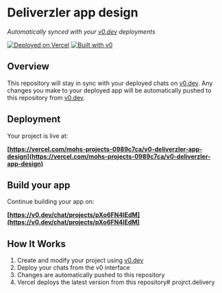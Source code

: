 # Deliverzler app design

*Automatically synced with your [v0.dev](https://v0.dev) deployments*

[![Deployed on Vercel](https://img.shields.io/badge/Deployed%20on-Vercel-black?style=for-the-badge&logo=vercel)](https://vercel.com/mohs-projects-0989c7ca/v0-deliverzler-app-design)
[![Built with v0](https://img.shields.io/badge/Built%20with-v0.dev-black?style=for-the-badge)](https://v0.dev/chat/projects/pXo6FN4lEdM)

## Overview

This repository will stay in sync with your deployed chats on [v0.dev](https://v0.dev).
Any changes you make to your deployed app will be automatically pushed to this repository from [v0.dev](https://v0.dev).

## Deployment

Your project is live at:

**[https://vercel.com/mohs-projects-0989c7ca/v0-deliverzler-app-design](https://vercel.com/mohs-projects-0989c7ca/v0-deliverzler-app-design)**

## Build your app

Continue building your app on:

**[https://v0.dev/chat/projects/pXo6FN4lEdM](https://v0.dev/chat/projects/pXo6FN4lEdM)**

## How It Works

1. Create and modify your project using [v0.dev](https://v0.dev)
2. Deploy your chats from the v0 interface
3. Changes are automatically pushed to this repository
4. Vercel deploys the latest version from this repository#   p r o j r c t . d e l i v e r y  
 